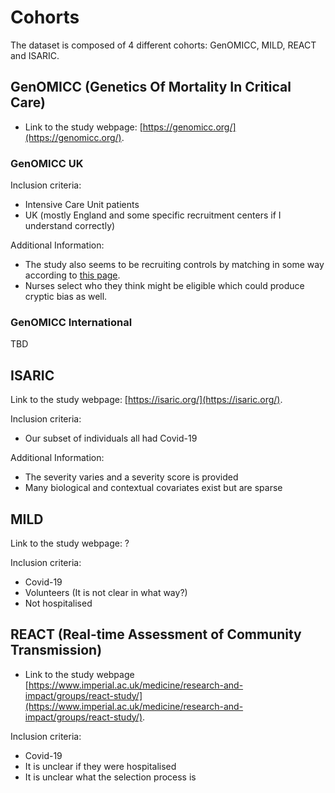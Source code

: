 # Cohorts

The dataset is composed of 4 different cohorts: GenOMICC, MILD, REACT and ISARIC.

## GenOMICC (Genetics Of Mortality In Critical Care)

- Link to the study webpage: [https://genomicc.org/](https://genomicc.org/).

### GenOMICC UK

Inclusion criteria:

- Intensive Care Unit patients
- UK (mostly England and some specific recruitment centers if I understand correctly)

Additional Information:

- The study also seems to be recruiting controls by matching in some way according to [this page](https://register.genomicc.org/registration/Registration/Register/en).
- Nurses select who they think might be eligible which could produce cryptic bias as well.


### GenOMICC International

TBD

## ISARIC

Link to the study webpage: [https://isaric.org/](https://isaric.org/).

Inclusion criteria:

- Our subset of individuals all had Covid-19

Additional Information:

- The severity varies and a severity score is provided
- Many biological and contextual covariates exist but are sparse

## MILD

Link to the study webpage: ?

Inclusion criteria:

- Covid-19
- Volunteers (It is not clear in what way?)
- Not hospitalised 

## REACT (Real-time Assessment of Community Transmission)

- Link to the study webpage [https://www.imperial.ac.uk/medicine/research-and-impact/groups/react-study/](https://www.imperial.ac.uk/medicine/research-and-impact/groups/react-study/).

Inclusion criteria:

- Covid-19
- It is unclear if they were hospitalised
- It is unclear what the selection process is